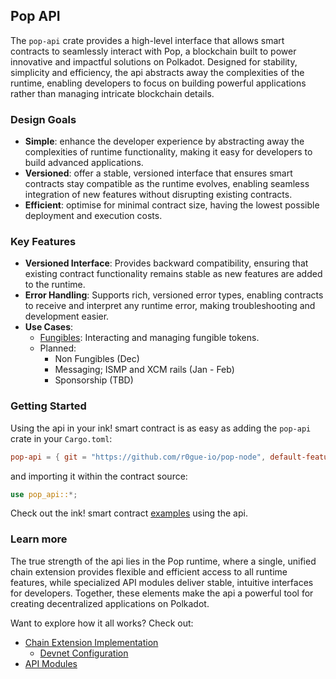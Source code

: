## Pop API

The `pop-api` crate provides a high-level interface that allows smart contracts to seamlessly interact with Pop, a
blockchain built to power innovative and impactful solutions on Polkadot. Designed for stability, simplicity and
efficiency, the api abstracts away the complexities of the runtime, enabling developers to focus on building powerful
applications rather than managing intricate blockchain details.

### Design Goals

- **Simple**: enhance the developer experience by abstracting away the complexities of runtime functionality, making it
  easy for developers to build advanced applications.
- **Versioned**: offer a stable, versioned interface that ensures smart contracts stay compatible as the runtime
  evolves, enabling seamless integration of new features without disrupting existing contracts.
- **Efficient**: optimise for minimal contract size, having the lowest possible deployment and execution costs.

### Key Features

- **Versioned Interface**: Provides backward compatibility, ensuring that existing contract functionality remains stable
  as new features are added to the runtime.
- **Error Handling**: Supports rich, versioned error types, enabling contracts to receive and interpret any runtime
  error, making troubleshooting and development easier.
- **Use Cases**:
    - [Fungibles](./src/v0/fungibles/README.md): Interacting and managing fungible tokens.
    - Planned:
        - Non Fungibles (Dec)
        - Messaging; ISMP and XCM rails (Jan - Feb)
        - Sponsorship (TBD)

### Getting Started

Using the api in your ink! smart contract is as easy as adding the `pop-api` crate in your `Cargo.toml`:

```toml
pop-api = { git = "https://github.com/r0gue-io/pop-node", default-features = false }
```

and importing it within the contract source:

```rust
use pop_api::*;
```

Check out the ink! smart contract [examples](./example) using the api.

### Learn more

The true strength of the api lies in the Pop runtime, where a single, unified chain extension provides flexible and
efficient access to all runtime features, while specialized API modules deliver stable, intuitive interfaces for
developers. Together, these elements make the api a powerful tool for creating decentralized applications on Polkadot.

Want to explore how it all works? Check out:

- [Chain Extension Implementation](../extension)
    - [Devnet Configuration](../runtime/devnet/src/config/api)
- [API Modules](../pallets/api)

